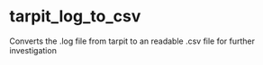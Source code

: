 # tarpit_log_to_csv
Converts the .log file from tarpit to an readable .csv file for further investigation

